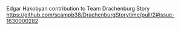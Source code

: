 Edgar Hakobyan contribution to Team Drachenburg Story
https://github.com/scampb38/DrachenburgStorytime/pull/2#issue-1630000282
